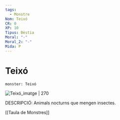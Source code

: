 ```yaml
---
tags:
  - Monstre
Nom: Teixó
CR: 0
XP: 10
Tipus: Bèstia
Moral: "-"
Moral_2: "-"
Mida: P
---
```

# Teixó

```statblock
monster: Teixó
```

![Teixó_imatge | 270](https://i.pinimg.com/originals/1d/92/01/1d92011e233b8c8ed54ec6faf03193f5.jpg)

DESCRIPCIÓ: 
Animals nocturns que mengen insectes.

[[Taula de Monstres]]
